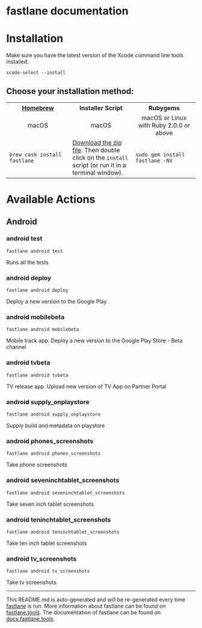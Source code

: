 fastlane documentation
================
# Installation

Make sure you have the latest version of the Xcode command line tools installed:

```
xcode-select --install
```

## Choose your installation method:

<table width="100%" >
<tr>
<th width="33%"><a href="http://brew.sh">Homebrew</a></td>
<th width="33%">Installer Script</td>
<th width="33%">Rubygems</td>
</tr>
<tr>
<td width="33%" align="center">macOS</td>
<td width="33%" align="center">macOS</td>
<td width="33%" align="center">macOS or Linux with Ruby 2.0.0 or above</td>
</tr>
<tr>
<td width="33%"><code>brew cask install fastlane</code></td>
<td width="33%"><a href="https://download.fastlane.tools">Download the zip file</a>. Then double click on the <code>install</code> script (or run it in a terminal window).</td>
<td width="33%"><code>sudo gem install fastlane -NV</code></td>
</tr>
</table>

# Available Actions
## Android
### android test
```
fastlane android test
```
Runs all the tests
### android deploy
```
fastlane android deploy
```
Deploy a new version to the Google Play
### android mobilebeta
```
fastlane android mobilebeta
```
Mobile track app. Deploy a new version to the Google Play Store - Beta channel
### android tvbeta
```
fastlane android tvbeta
```
TV release app. Upload new version of TV App on Partner Portal
### android supply_onplaystore
```
fastlane android supply_onplaystore
```
Supply build and metadata on playstore
### android phones_screenshots
```
fastlane android phones_screenshots
```
Take phone screenshots
### android seveninchtablet_screenshots
```
fastlane android seveninchtablet_screenshots
```
Take seven inch tablet screenshots
### android teninchtablet_screenshots
```
fastlane android teninchtablet_screenshots
```
Take ten inch tablet screenshots
### android tv_screenshots
```
fastlane android tv_screenshots
```
Take tv screenshots

----

This README.md is auto-generated and will be re-generated every time [fastlane](https://fastlane.tools) is run.
More information about fastlane can be found on [fastlane.tools](https://fastlane.tools).
The documentation of fastlane can be found on [docs.fastlane.tools](https://docs.fastlane.tools).
